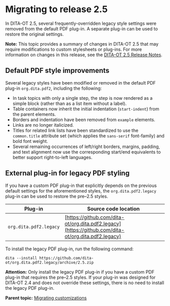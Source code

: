 # Migrating to release 2.5

In DITA-OT 2.5, several frequently-overridden legacy style settings were removed from the default PDF plug-in. A separate plug-in can be used to restore the original settings.

**Note:** This topic provides a summary of changes in DITA-OT 2.5 that may require modifications to custom stylesheets or plug-ins. For more information on changes in this release, see the [DITA-OT 2.5 Release Notes](https://www.dita-ot.org/2.5/release-notes/).

## Default PDF style improvements

Several legacy styles have been modified or removed in the default PDF plug-in `org.dita.pdf2`, including the following:

-   In task topics with only a single step, the step is now rendered as a simple block \(rather than as a list item without a label\).
-   Table containers now inherit the initial indentation \(`start-indent`\) from the parent elements.
-   Borders and indentation have been removed from `example` elements.
-   Links are no longer italicized.
-   Titles for related link lists have been standardized to use the `common.title` attribute set \(which applies the `sans-serif` font-family\) and bold font weight.
-   Several remaining occurrences of left/right borders, margins, padding, and text alignment now use the corresponding start/end equivalents to better support right-to-left languages.

## External plug-in for legacy PDF styling

If you have a custom PDF plug-in that explicitly depends on the previous default settings for the aforementioned styles, the `org.dita.pdf2.legacy` plug-in can be used to restore the pre–2.5 styles.

|Plug-in|Source code location|
|-------|--------------------|
|`org.dita.pdf2.legacy`| [https://github.com/dita-ot/org.dita.pdf2.legacy](https://github.com/dita-ot/org.dita.pdf2.legacy)|

To install the legacy PDF plug-in, run the following command:

```
dita --install https://github.com/dita-ot/org.dita.pdf2.legacy/archive/2.5.zip
```

**Attention:** Only install the legacy PDF plug-in if you have a custom PDF plug-in that requires the pre–2.5 styles. If your plug-in was designed for DITA-OT 2.4 and does not override these settings, there is no need to install the legacy PDF plug-in.

**Parent topic:** [Migrating customizations](../topics/migration.md)

